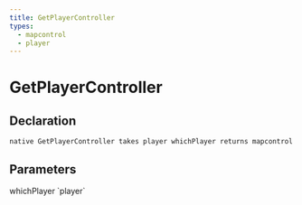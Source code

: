 ```yaml
---
title: GetPlayerController
types:
  - mapcontrol
  - player
---
```


# GetPlayerController

## Declaration

```
native GetPlayerController takes player whichPlayer returns mapcontrol
```

## Parameters
<dl>
  <dt>whichPlayer `player`</dt>
  <dd></dd>
</dl>